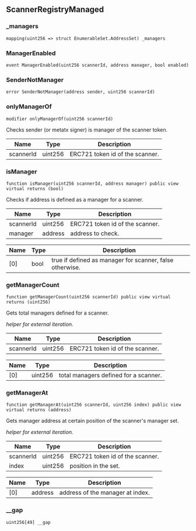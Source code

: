 ## ScannerRegistryManaged

### _managers

```solidity
mapping(uint256 => struct EnumerableSet.AddressSet) _managers
```

### ManagerEnabled

```solidity
event ManagerEnabled(uint256 scannerId, address manager, bool enabled)
```

### SenderNotManager

```solidity
error SenderNotManager(address sender, uint256 scannerId)
```

### onlyManagerOf

```solidity
modifier onlyManagerOf(uint256 scannerId)
```

Checks sender (or metatx signer) is manager of the scanner token.

| Name | Type | Description |
| ---- | ---- | ----------- |
| scannerId | uint256 | ERC721 token id of the scanner. |

### isManager

```solidity
function isManager(uint256 scannerId, address manager) public view virtual returns (bool)
```

Checks if address is defined as a manager for a scanner.

| Name | Type | Description |
| ---- | ---- | ----------- |
| scannerId | uint256 | ERC721 token id of the scanner. |
| manager | address | address to check. |

| Name | Type | Description |
| ---- | ---- | ----------- |
| [0] | bool | true if defined as manager for scanner, false otherwise. |

### getManagerCount

```solidity
function getManagerCount(uint256 scannerId) public view virtual returns (uint256)
```

Gets total managers defined for a scanner.

_helper for external iteration._

| Name | Type | Description |
| ---- | ---- | ----------- |
| scannerId | uint256 | ERC721 token id of the scanner. |

| Name | Type | Description |
| ---- | ---- | ----------- |
| [0] | uint256 | total managers defined for a scanner. |

### getManagerAt

```solidity
function getManagerAt(uint256 scannerId, uint256 index) public view virtual returns (address)
```

Gets manager address at certain position of the scanner's manager set.

_helper for external iteration._

| Name | Type | Description |
| ---- | ---- | ----------- |
| scannerId | uint256 | ERC721 token id of the scanner. |
| index | uint256 | position in the set. |

| Name | Type | Description |
| ---- | ---- | ----------- |
| [0] | address | address of the manager at index. |

### __gap

```solidity
uint256[49] __gap
```

